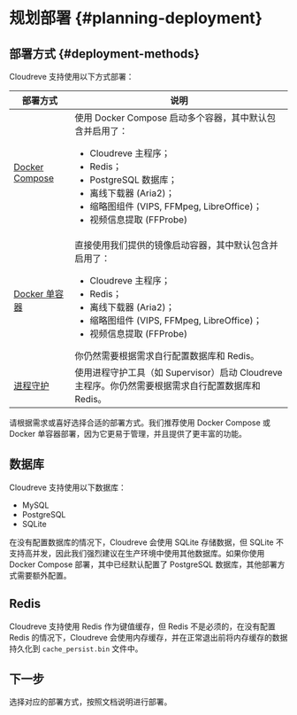 # 规划部署 {#planning-deployment}

## 部署方式 {#deployment-methods}

Cloudreve 支持使用以下方式部署：

| 部署方式                              | 说明                                                                                                                                                                                                                                                                |
| ------------------------------------- | ------------------------------------------------------------------------------------------------------------------------------------------------------------------------------------------------------------------------------------------------------------------- |
| [Docker Compose](./docker-compose.md) | 使用 Docker Compose 启动多个容器，其中默认包含并启用了： <ul><li>Cloudreve 主程序；</li><li>Redis；</li><li>PostgreSQL 数据库；</li><li>离线下载器 (Aria2)；</li><li>缩略图组件 (VIPS, FFMpeg, LibreOffice)；</li><li>视频信息提取 (FFProbe)</li></ul>              |
| [Docker 单容器](./docker.md)          | 直接使用我们提供的镜像启动容器，其中默认包含并启用了： <ul><li>Cloudreve 主程序；</li><li>Redis；</li><li>离线下载器 (Aria2)；</li><li>缩略图组件 (VIPS, FFMpeg, LibreOffice)；</li><li>视频信息提取 (FFProbe)</li></ul> 你仍然需要根据需求自行配置数据库和 Redis。 |
| [进程守护](./supervisor.md)           | 使用进程守护工具（如 Supervisor）启动 Cloudreve 主程序。你仍然需要根据需求自行配置数据库和 Redis。                                                                                                                                                                  |

请根据需求或喜好选择合适的部署方式。我们推荐使用 Docker Compose 或 Docker 单容器部署，因为它更易于管理，并且提供了更丰富的功能。

## 数据库

Cloudreve 支持使用以下数据库：

- MySQL
- PostgreSQL
- SQLite

在没有配置数据库的情况下，Cloudreve 会使用 SQLite 存储数据，但 SQLite 不支持高并发，因此我们强烈建议在生产环境中使用其他数据库。如果你使用 Docker Compose 部署，其中已经默认配置了 PostgreSQL 数据库，其他部署方式需要额外配置。

## Redis

Cloudreve 支持使用 Redis 作为键值缓存，但 Redis 不是必须的，在没有配置 Redis 的情况下，Cloudreve 会使用内存缓存，并在正常退出前将内存缓存的数据持久化到 `cache_persist.bin` 文件中。

## 下一步

选择对应的部署方式，按照文档说明进行部署。
